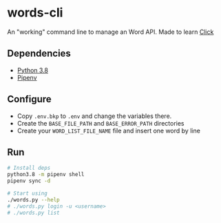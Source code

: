 
# words-cli

An "working" command line to manage an Word API. Made to learn [Click][1]

## Dependencies

- [Python 3.8][2]
- [Pipenv][3]

## Configure

- Copy `.env.bkp` to `.env` and change the variables there.
- Create the `BASE_FILE_PATH` and `BASE_ERROR_PATH` directories
- Create your `WORD_LIST_FILE_NAME` file and insert one word by line

## Run

```sh
# Install deps
python3.8 -m pipenv shell
pipenv sync -d

# Start using
./words.py --help
# ./words.py login -u <username>
# ./words.py list
```

[1]: https://github.com/pallets/click
[2]: https://www.python.org/downloads/
[3]: https://github.com/pypa/pipenv
